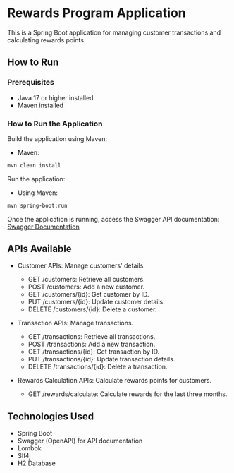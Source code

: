 # Rewards Program Application

This is a Spring Boot application for managing customer transactions and calculating rewards points.

## How to Run

### Prerequisites

- Java 17 or higher installed
- Maven installed

### How to Run the Application

Build the application using Maven:

- Maven:

```bash
mvn clean install
```

Run the application:

- Using Maven:

```bash
mvn spring-boot:run
```

Once the application is running, access the Swagger API documentation:
[Swagger Documentation](http://localhost:8080/swagger-ui/index.html)

## APIs Available

- Customer APIs: Manage customers' details.
    - GET /customers: Retrieve all customers.
    - POST /customers: Add a new customer.
    - GET /customers/{id}: Get customer by ID.
    - PUT /customers/{id}: Update customer details.
    - DELETE /customers/{id}: Delete a customer.

- Transaction APIs: Manage transactions.
    - GET /transactions: Retrieve all transactions.
    - POST /transactions: Add a new transaction.
    - GET /transactions/{id}: Get transaction by ID.
    - PUT /transactions/{id}: Update transaction details.
    - DELETE /transactions/{id}: Delete a transaction.

- Rewards Calculation APIs: Calculate rewards points for customers.
    - GET /rewards/calculate: Calculate rewards for the last three months.

## Technologies Used

- Spring Boot
- Swagger (OpenAPI) for API documentation
- Lombok
- Slf4j
- H2 Database
